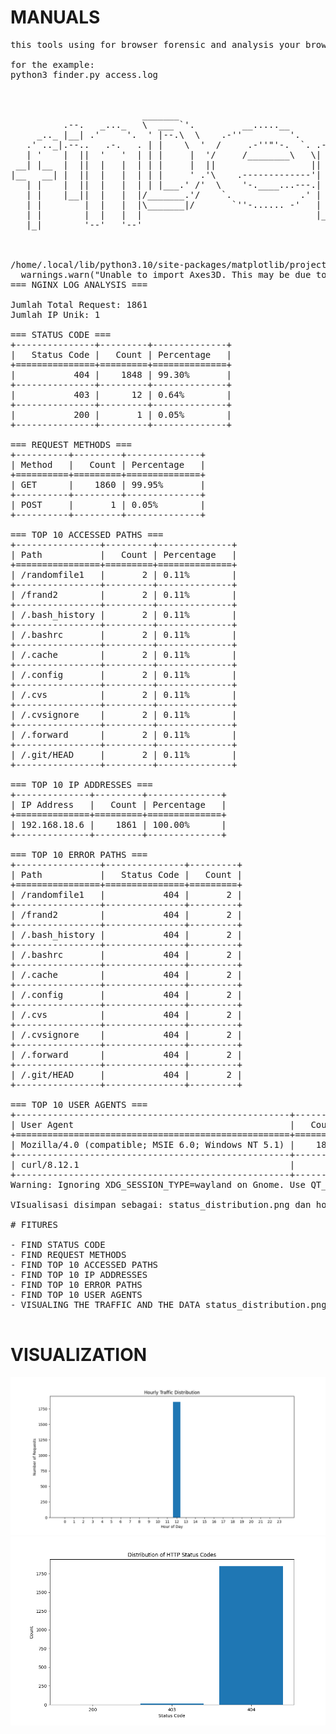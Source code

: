 # MANUALS 

<pre>
this tools using for browser forensic and analysis your browser access.log you can file the ip, path and anything in source code.

for the example:
python3 finder.py access.log


                                                                   
                         _______                                   
          .--.   _..._   \  ___ `'.         __.....__              
     _.._ |__| .'     '.  ' |--.\  \    .-''         '.            
   .' .._|.--..   .-.   . | |    \  '  /     .-''"'-.  `. .-,.--.  
   | '    |  ||  '   '  | | |     |  '/     /________\   \|  .-. | 
 __| |__  |  ||  |   |  | | |     |  ||                  || |  | | 
|__   __| |  ||  |   |  | | |     ' .'\    .-------------'| |  | | 
   | |    |  ||  |   |  | | |___.' /'  \    '-.____...---.| |  '-  
   | |    |__||  |   |  |/_______.'/    `.             .' | |      
   | |        |  |   |  |\_______|/       `''-...... -'   | |      
   | |        |  |   |  |                                 |_|      
   |_|        '--'   '--'                                          



/home/.local/lib/python3.10/site-packages/matplotlib/projections/__init__.py:63: UserWarning: Unable to import Axes3D. This may be due to multiple versions of Matplotlib being installed (e.g. as a system package and as a pip package). As a result, the 3D projection is not available.
  warnings.warn("Unable to import Axes3D. This may be due to multiple versions of "
=== NGINX LOG ANALYSIS ===

Jumlah Total Request: 1861
Jumlah IP Unik: 1

=== STATUS CODE ===
+---------------+---------+--------------+
|   Status Code |   Count | Percentage   |
+===============+=========+==============+
|           404 |    1848 | 99.30%       |
+---------------+---------+--------------+
|           403 |      12 | 0.64%        |
+---------------+---------+--------------+
|           200 |       1 | 0.05%        |
+---------------+---------+--------------+

=== REQUEST METHODS ===
+----------+---------+--------------+
| Method   |   Count | Percentage   |
+==========+=========+==============+
| GET      |    1860 | 99.95%       |
+----------+---------+--------------+
| POST     |       1 | 0.05%        |
+----------+---------+--------------+

=== TOP 10 ACCESSED PATHS ===
+----------------+---------+--------------+
| Path           |   Count | Percentage   |
+================+=========+==============+
| /randomfile1   |       2 | 0.11%        |
+----------------+---------+--------------+
| /frand2        |       2 | 0.11%        |
+----------------+---------+--------------+
| /.bash_history |       2 | 0.11%        |
+----------------+---------+--------------+
| /.bashrc       |       2 | 0.11%        |
+----------------+---------+--------------+
| /.cache        |       2 | 0.11%        |
+----------------+---------+--------------+
| /.config       |       2 | 0.11%        |
+----------------+---------+--------------+
| /.cvs          |       2 | 0.11%        |
+----------------+---------+--------------+
| /.cvsignore    |       2 | 0.11%        |
+----------------+---------+--------------+
| /.forward      |       2 | 0.11%        |
+----------------+---------+--------------+
| /.git/HEAD     |       2 | 0.11%        |
+----------------+---------+--------------+

=== TOP 10 IP ADDRESSES ===
+--------------+---------+--------------+
| IP Address   |   Count | Percentage   |
+==============+=========+==============+
| 192.168.18.6 |    1861 | 100.00%      |
+--------------+---------+--------------+

=== TOP 10 ERROR PATHS ===
+----------------+---------------+---------+
| Path           |   Status Code |   Count |
+================+===============+=========+
| /randomfile1   |           404 |       2 |
+----------------+---------------+---------+
| /frand2        |           404 |       2 |
+----------------+---------------+---------+
| /.bash_history |           404 |       2 |
+----------------+---------------+---------+
| /.bashrc       |           404 |       2 |
+----------------+---------------+---------+
| /.cache        |           404 |       2 |
+----------------+---------------+---------+
| /.config       |           404 |       2 |
+----------------+---------------+---------+
| /.cvs          |           404 |       2 |
+----------------+---------------+---------+
| /.cvsignore    |           404 |       2 |
+----------------+---------------+---------+
| /.forward      |           404 |       2 |
+----------------+---------------+---------+
| /.git/HEAD     |           404 |       2 |
+----------------+---------------+---------+

=== TOP 10 USER AGENTS ===
+----------------------------------------------------+---------+
| User Agent                                         |   Count |
+====================================================+=========+
| Mozilla/4.0 (compatible; MSIE 6.0; Windows NT 5.1) |    1860 |
+----------------------------------------------------+---------+
| curl/8.12.1                                        |       1 |
+----------------------------------------------------+---------+
Warning: Ignoring XDG_SESSION_TYPE=wayland on Gnome. Use QT_QPA_PLATFORM=wayland to run on Wayland anyway.

VIsualisasi disimpan sebagai: status_distribution.png dan hourly_traffic.png

# FITURES

- FIND STATUS CODE
- FIND REQUEST METHODS
- FIND TOP 10 ACCESSED PATHS
- FIND TOP 10 IP ADDRESSES
- FIND TOP 10 ERROR PATHS
- FIND TOP 10 USER AGENTS
- VISUALING THE TRAFFIC AND THE DATA status_distribution.png dan hourly_traffic.png

</pre>

# VISUALIZATION

![hourly traffic](/hourly_traffic.png)
![status distribtion](/status_distribution.png)

